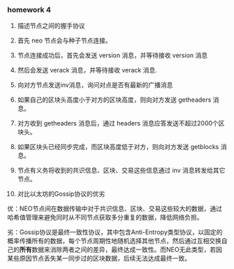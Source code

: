 

### homework 4

1. 描述节点之间的握手协议



1. 首先 neo 节点会与种子节点连接。

2. 节点连接成功后，首先会发送 version 消息，并等待接收 version 消息

3. 然后会发送 verack 消息，并等待接收 verack 消息.
4. 向对方节点发送inv消息，询问对点是否有最新的广播消息
5. 如果自己的区块头高度小于对方的区块高度，则向对方发送 getheaders 消息。

6. 对方收到 getheaders 消息后，通过 headers 消息应答发送不超过2000个区块头。

7. 如果区块头已经同步完成，而区块高度低于对方，则向对方发送 getblocks 消息。

8. 节点有义务将收到的共识信息、区块、交易这些信息通过 inv 消息转发给其它节点。




2. 对比以太坊的Gossip协议的优劣

优：NEO节点间在数据传输中对于共识信息、区块、交易这些较大的数据，通过哈希值管理来避免同时从不同节点获取多分重复的数据，降低网络负担。

劣：Gossip协议是最终一致性协议，其中包含Anti-Entropy类型协议，以固定的概率传播所有的数据，每个节点周期性地随机选择其他节点，然后通过互相交换自己的**所有**数据来消除两者之间的差异，最终达成一致性。而NEO无此类型，若因某些原因节点丢失某一同步过的区块数据，后续无法达成最终一致。